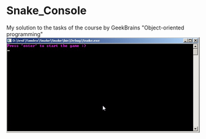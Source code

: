 # Snake_Console
My solution to the tasks of the course by GeekBrains "Object-oriented programming"
![Alt Text](https://github.com/James-bobF1/Snake_Console/blob/master/Animation/9NjaYJvU61.gif)
